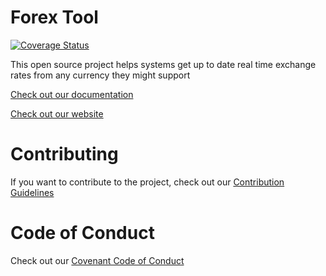 # Forex Tool

[![Coverage Status](https://coveralls.io/repos/github/LeafGlobalFintech/forex-tool/badge.svg?branch=develop)](https://coveralls.io/github/LeafGlobalFintech/forex-tool?branch=develop)

This open source project helps systems get up to date real time exchange rates from any currency they might support

[Check out our documentation](https://leafglobalfintech.github.io/docs/forex-docs/project-intro/intro/)

[Check out our website](https://leafglobalfintech.com)

# Contributing

If you want to contribute to the project, check out our [Contribution Guidelines](https://leafglobalfintech.github.io/docs/forex-docs/contribute/contribiting/)

# Code of Conduct

Check out our [Covenant Code of Conduct](https://leafglobalfintech.github.io/docs/code_of_conduct/)
